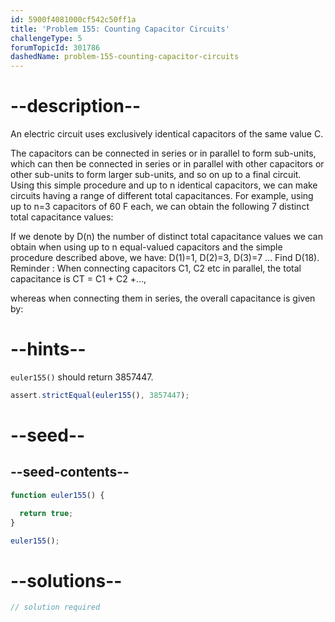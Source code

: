 ```yaml
---
id: 5900f4081000cf542c50ff1a
title: 'Problem 155: Counting Capacitor Circuits'
challengeType: 5
forumTopicId: 301786
dashedName: problem-155-counting-capacitor-circuits
---
```


# --description--

An electric circuit uses exclusively identical capacitors of the same value C.

The capacitors can be connected in series or in parallel to form sub-units, which can then be connected in series or in parallel with other capacitors or other sub-units to form larger sub-units, and so on up to a final circuit. Using this simple procedure and up to n identical capacitors, we can make circuits having a range of different total capacitances. For example, using up to n=3 capacitors of 60 F each, we can obtain the following 7 distinct total capacitance values:

If we denote by D(n) the number of distinct total capacitance values we can obtain when using up to n equal-valued capacitors and the simple procedure described above, we have: D(1)=1, D(2)=3, D(3)=7 ... Find D(18). Reminder : When connecting capacitors C1, C2 etc in parallel, the total capacitance is CT = C1 + C2 +...,

whereas when connecting them in series, the overall capacitance is given by:

# --hints--

`euler155()` should return 3857447.

```js
assert.strictEqual(euler155(), 3857447);
```

# --seed--

## --seed-contents--

```js
function euler155() {

  return true;
}

euler155();
```

# --solutions--

```js
// solution required
```
